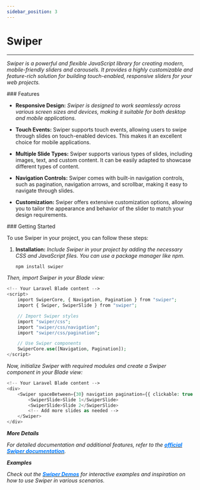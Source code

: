 ```yaml
---
sidebar_position: 3
---
```


# Swiper

<hr/>

_Swiper is a powerful and flexible JavaScript library for creating modern, mobile-friendly sliders and carousels. It provides a highly customizable and feature-rich solution for building touch-enabled, responsive sliders for your web projects._

<div className="mt-3 text-small">
### Features
</div>

- **Responsive Design:** _Swiper is designed to work seamlessly across various screen sizes and devices, making it suitable for both desktop and mobile applications._

- **Touch Events:** Swiper supports touch events, allowing users to swipe through slides on touch-enabled devices. This makes it an excellent choice for mobile applications.

- **Multiple Slide Types:** Swiper supports various types of slides, including images, text, and custom content. It can be easily adapted to showcase different types of content.

- **Navigation Controls:** Swiper comes with built-in navigation controls, such as pagination, navigation arrows, and scrollbar, making it easy to navigate through slides.

- **Customization:** Swiper offers extensive customization options, allowing you to tailor the appearance and behavior of the slider to match your design requirements.

<div className="mt-5 text-small">
### Getting Started
</div>

To use Swiper in your project, you can follow these steps:

1. **Installation:** _Include Swiper in your project by adding the necessary CSS and JavaScript files. You can use a package manager like npm._

   ```bash
   npm install swiper
   ```

_Then, import Swiper in your Blade view:_

```php
<!-- Your Laravel Blade content -->
<script>
    import SwiperCore, { Navigation, Pagination } from "swiper";
    import { Swiper, SwiperSlide } from "swiper";

    // Import Swiper styles
    import "swiper/css";
    import "swiper/css/navigation";
    import "swiper/css/pagination";

    // Use Swiper components
    SwiperCore.use([Navigation, Pagination]);
</script>
```

_Now, initialize Swiper with required modules and create a Swiper component in your Blade view:_

```php
<!-- Your Laravel Blade content -->
<div>
    <Swiper spaceBetween={30} navigation pagination={{ clickable: true }}>
        <SwiperSlide>Slide 1</SwiperSlide>
        <SwiperSlide>Slide 2</SwiperSlide>
        <!-- Add more slides as needed -->
    </Swiper>
</div>
```

**_More Details_**

_For detailed documentation and additional features, refer to the [<font color="#007bff">**official Swiper documentation**</font>](https://swiperjs.com/get-started)._

**_Examples_**

_Check out the [<font color="#007bff">**Swiper Demos**</font>](https://swiperjs.com/demos) for interactive examples and inspiration on how to use Swiper in various scenarios._
